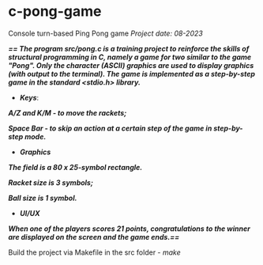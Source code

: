 # c-pong-game

Console turn-based Ping Pong game
*Project date: 08-2023*

***== The program src/pong.c is a training project to reinforce the skills of structural programming in C, namely a game for two 
similar to the game "Pong". Only the character (ASCII) graphics are used to display 
graphics (with output to the terminal). The game is implemented as a step-by-step game in the standard <stdio.h> library.***

* ***Keys***:

***A/Z and K/M - to move the rackets;***

***Space Bar - to skip an action at a certain step of the game in step-by-step mode.***

* ***Graphics***

***The field is a 80 x 25-symbol rectangle.*** 

***Racket size is 3 symbols;*** 

***Ball size is 1 symbol.***

* ***UI/UX***

***When one of the players scores 21 points, congratulations to the winner are displayed on the screen and the game ends.==***

Build the project via Makefile in the src folder - *make*